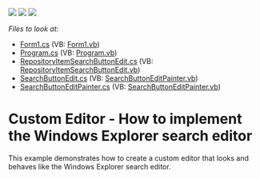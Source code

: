 <!-- default badges list -->
![](https://img.shields.io/endpoint?url=https://codecentral.devexpress.com/api/v1/VersionRange/128618354/11.2.10%2B)
[![](https://img.shields.io/badge/Open_in_DevExpress_Support_Center-FF7200?style=flat-square&logo=DevExpress&logoColor=white)](https://supportcenter.devexpress.com/ticket/details/E4059)
[![](https://img.shields.io/badge/📖_How_to_use_DevExpress_Examples-e9f6fc?style=flat-square)](https://docs.devexpress.com/GeneralInformation/403183)
<!-- default badges end -->
<!-- default file list -->
*Files to look at*:

* [Form1.cs](./CS/SearchButton/Form1.cs) (VB: [Form1.vb](./VB/SearchButton/Form1.vb))
* [Program.cs](./CS/SearchButton/Program.cs) (VB: [Program.vb](./VB/SearchButton/Program.vb))
* [RepositoryItemSearchButtonEdit.cs](./CS/SearchButton/SearchButtonEdit/RepositoryItemSearchButtonEdit.cs) (VB: [RepositoryItemSearchButtonEdit.vb](./VB/SearchButton/SearchButtonEdit/RepositoryItemSearchButtonEdit.vb))
* [SearchButtonEdit.cs](./CS/SearchButton/SearchButtonEdit/SearchButtonEdit.cs) (VB: [SearchButtonEditPainter.vb](./VB/SearchButton/SearchButtonEdit/SearchButtonEditPainter.vb))
* [SearchButtonEditPainter.cs](./CS/SearchButton/SearchButtonEdit/SearchButtonEditPainter.cs) (VB: [SearchButtonEditPainter.vb](./VB/SearchButton/SearchButtonEdit/SearchButtonEditPainter.vb))
<!-- default file list end -->
# Custom Editor - How to implement the Windows Explorer search editor


<p>This example demonstrates how to create a custom editor that looks and behaves like the Windows Explorer search editor.</p>

<br/>


